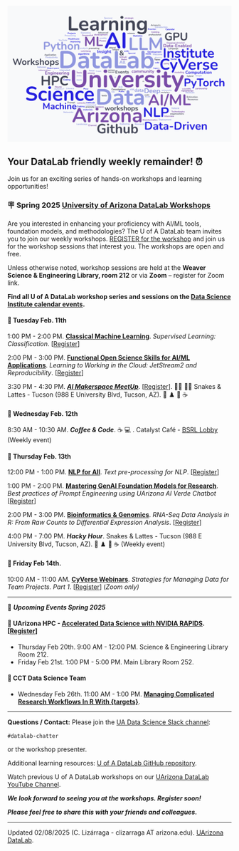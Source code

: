 
![WordCloud](images/DataLab_WordCloud3.png)

## Your DataLab friendly weekly remainder! :alarm_clock:

Join us for an exciting series of hands-on workshops and learning opportunities!                    

### :placard: Spring 2025 [University of Arizona DataLab Workshops](https://www.datascience.arizona.edu/education/uarizona-data-lab)

Are you interested in enhancing your proficiency with AI/ML tools, foundation models, and methodologies? The U of A DataLab team invites you to join our weekly workshops. [REGISTER for the workshop](https://datascience.arizona.edu/education/uarizona-data-lab) and join us for the workshop sessions that interest you. The workshops are open and free.

Unless otherwise noted, workshop sessions are held at the **Weaver Science & Engineering Library, room 212** or via **Zoom** – register for Zoom link.

**Find all U of A DataLab workshop series and sessions on the [Data Science Institute calendar events](s://www.datascience.arizona.edu/calendar).**

#### :pushpin: Tuesday Feb. 11th
<!--
11:30 AM - 1:00 PM. [**Leadership through Project Management: Team Culture Tips for Successful Research Projects**](https://github.com/ua-datalab/ResearchProductivity/blob/main/README.md) (Zoom only). [[Register for Zoom link](https://uarizona.co1.qualtrics.com/survey-builder/SV_cw3FdoEFy1SSp26)]
-->

1:00 PM - 2:00 PM. [**Classical Machine Learning**](https://github.com/ua-datalab/MLWorkshops/blob/main/README.md). _Supervised Learning:  Classification_. [[Register](https://uarizona.co1.qualtrics.com/jfe/form/SV_0CyWx6D43C7ZsmG)]

2:00 PM - 3:00 PM. [**Functional Open Science Skills for AI/ML Applications**](https://github.com/ua-datalab/FunctionalOpenSourceSkills/wiki). _Learning to Working in the Cloud: JetStream2 and Reproducibility_. [[Register](https://uarizona.co1.qualtrics.com/jfe/form/SV_cI55gABtcr9GjfE)]

3:30 PM - 4:30 PM. [_**AI Makerspace MeetUp**_](https://github.com/ua-datalab/AI-Makerspace/blob/main/README.md). [[Register](https://uarizona.co1.qualtrics.com/jfe/form/SV_5mRIgo8t54wO3Ii)]. :man_technologist: :woman_technologist: Snakes & Lattes - Tucson (988 E University Blvd, Tucson, AZ). :game_die: :chess_pawn: :snake: :coffee: 



#### :pushpin: Wednesday Feb. 12th
8:30 AM - 10:30 AM. _**Coffee &  Code**_. :coffee:  :computer: . Catalyst Café - [BSRL Lobby](https://bsrl.arizona.edu/) (Weekly event)

<!--
1:00 PM - 2:00 PM. [**Data Science Tapas**](https://github.com/ua-datalab/DataScience-Tapas/blob/main/README.md). _Introduction to Python for Data Science_. [[Register](https://uarizona.co1.qualtrics.com/jfe/form/SV_brM5XGZHc4AhHgO)] 
-->

#### :pushpin: Thursday Feb. 13th
12:00 PM - 1:00 PM. [**NLP for All**](https://github.com/ua-datalab/NLP-Speech/blob/main/README.md). _Text pre-processing for NLP_.  [[Register](https://uarizona.co1.qualtrics.com/jfe/form/SV_3pEBKSiN4ejcY86)]

1:00 PM - 2:00 PM. [**Mastering GenAI Foundation Models for Research**](https://github.com/ua-datalab/Generative-AI/blob/main/README.md). _Best practices of Prompt Engineering using UArizona AI Verde Chatbot_ [[Register](https://uarizona.co1.qualtrics.com/jfe/form/SV_0wWiJ946ta9ExzE)]

2:00 PM - 3:00 PM. [**Bioinformatics & Genomics**](https://github.com/ua-datalab/Bioinformatics/wiki). _RNA-Seq Data Analysis in R: From Raw Counts to Differential Expression Analysis_. [[Register](https://uarizona.co1.qualtrics.com/jfe/form/SV_eUHXcEqBSFo44d0)]

4:00 PM - 7:00 PM. _**Hacky Hour**_. Snakes & Lattes - Tucson (988 E University Blvd, Tucson, AZ). :game_die: :chess_pawn: :snake: :coffee: (Weekly event)  


#### :pushpin: Friday Feb 14th.
<!--
10:00 AM - 11:00 AM. [**CyVerse Office Hours**](https://learning.cyverse.org/)  [[Register](https://uarizona.co1.qualtrics.com/jfe/form/SV_d0F8WzR8CjuF6Qe)]
- [BSRL Lobby](https://bsrl.arizona.edu/)
-->

10:00 AM - 11:00 AM. [**CyVerse Webinars**](https://cyverse.org/webinars). _Strategies for Managing Data for Team Projects. Part 1_. [[Register](https://uarizona.co1.qualtrics.com/jfe/form/SV_cMggVcnCLwAWL6m)]
 (_Zoom only)_

***

:calendar: _**Upcoming Events Spring 2025**_ 


#### :pushpin:  UArizona HPC -  [**Accelerated Data Science with NVIDIA RAPIDS**](https://www.nvidia.com/content/dam/en-zz/Solutions/deep-learning/deep-learning-education/DLI-Workshop-Fundamentals-of-Accelerated-Data-Science-with-RAPIDS.pdf).   [[Register](https://docs.google.com/forms/d/e/1FAIpQLSdBFAqG9AzDnupatWYyxWmxK_PTLO5C9NNfT6BMGJejENfruQ/viewform?usp=header)]
* Thursday Feb 20th. 9:00 AM - 12:00 PM. Science & Engineering Library Room 212.
* Friday Feb 21st. 1:00 PM - 5:00 PM. Main Library Room 252.

#### :pushpin: CCT Data Science Team
* Wednesday Feb 26th. 11:00 AM - 1:00 PM. [**Managing Complicated Research Workflows In R With {targets}**](https://datascience.cct.arizona.edu/events/managing-complicated-research-workflows-r-targets).  

***

**Questions / Contact:** Please join the [UA Data Science Slack channel](https://uadatascience.slack.com/#datalab-chatter):
```
#datalab-chatter
```
or the workshop presenter.

Additional learning resources:  [U of A DataLab GitHub repository](https://ua-datalab.github.io/).

Watch previous U of A DataLab workshops on our [UArizona DataLab YouTube Channel](https://www.youtube.com/@UArizonaDataLab/playlists).

_**We look forward to seeing you at the workshops. Register soon!**_

_**Please feel free to share this with your friends and colleagues.**_

***


Updated 02/08/2025 (C. Lizárraga - clizarraga AT arizona.edu). [UArizona DataLab](https://ua-datalab.github.io/).


